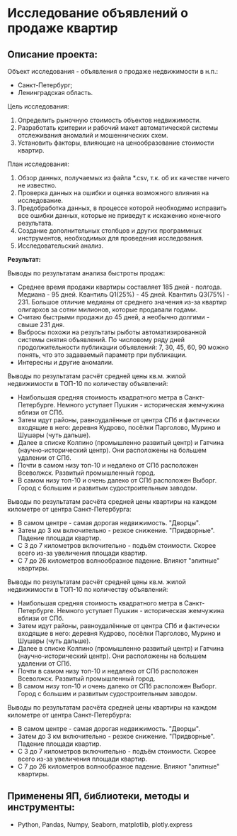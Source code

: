 # Исследование объявлений о продаже квартир

## Описание проекта:

Объект исследования - объявления о продаже недвижимости в н.п.:

- Санкт-Петербург;
- Ленинградская область.

Цель исследования:

1. Определить рыночную стоимость объектов недвижимости.
2. Разработать критерии и рабочий макет автоматической системы отслеживания аномалий и мошеннических схем.
3. Установить факторы, влияющие на ценообразование стоимости квартир.

План исследования:

1. Обзор данных, получаемых из файла *.csv, т.к. об их качестве ничего не известно.
2. Проверка данных на ошибки и оценка возможного влияния на исследование.
3. Предобработка данных, в процессе которой необходимо исправить все ошибки данных, которые не приведут к искажению конечного результата.
4. Создание дополнительных столбцов и других программных инструментов, необходимых для проведения исследования.
5. Исследовательский анализ.

**Результат:**

Выводы по результатам анализа быстроты продаж:

- Среднее время продажи квартиры составляет 185 дней - полгода. Медиана - 95 дней. Квантиль Q1(25%) - 45 дней. Квантиль Q3(75%) - 231. Большое отличие медианы от среднего значения из-за квартир олигархов за сотни милионов, которые продавали годами.
- Считаю быстрыми продажи до 45 дней, а необычно долгими - свыше 231 дня.
- Выбросы похожи на результаты рыботы автоматизированной системы снятия объявлений. По числовому ряду дней продолжительности публикации объявлений: 7, 30, 45, 60, 90 можно понять, что это задаваемый параметр при публикации.
- Интересны и другие аномалии.

Выводы по результатам расчёт средней цены кв.м. жилой недвижимости в ТОП-10 по количеству объявлений:

- Наибольшая средняя стоимость квадратного метра в Санкт-Петербурге. Немного уступает Пушкин - историческая жемчужина вблизи от СПб.
- Затем идут районы, равноудалённые от центра СПб и фактически входящие в него: деревня Кудрово, посёлки Парголово, Мурино и Шушары (чуть дальше).
- Далее в списке Колпино (промышленно развитый центр) и Гатчина (научно-исторический центр). Они расположены на большем удалении от СПб.
- Почти в самом низу топ-10 и недалеко от СПб расположен Всеволжск. Развитый промышленный город.
- В самом низу топ-10 и очень далеко от СПб расположен Выборг. Город с большим и развитым судостроительным заводом.

Выводы по результатам расчёта средней цены квартиры на каждом километре от центра Санкт-Петербурга:

- В самом центре - самая дорогая недвижимость. "Дворцы".
- Затем до 3 км включительно - резкое снижение. "Придворные". Падение площади квартир.
- С 3 до 7 километров включительно - подъём стоимости. Скорее всего из-за увеличения площади квартир.
- С 7 до 26 километров волнообразное падение. Влияют "элитные" квартиры.

Выводы по результатам расчёт средней цены кв.м. жилой недвижимости в ТОП-10 по количеству объявлений:

- Наибольшая средняя стоимость квадратного метра в Санкт-Петербурге. Немного уступает Пушкин - историческая жемчужина вблизи от СПб.
- Затем идут районы, равноудалённые от центра СПб и фактически входящие в него: деревня Кудрово, посёлки Парголово, Мурино и Шушары (чуть дальше).
- Далее в списке Колпино (промышленно развитый центр) и Гатчина (научно-исторический центр). Они расположены на большем удалении от СПб.
- Почти в самом низу топ-10 и недалеко от СПб расположен Всеволжск. Развитый промышленный город.
- В самом низу топ-10 и очень далеко от СПб расположен Выборг. Город с большим и развитым судостроительным заводом.

Выводы по результатам расчёта средней цены квартиры на каждом километре от центра Санкт-Петербурга:

- В самом центре - самая дорогая недвижимость. "Дворцы".
- Затем до 3 км включительно - резкое снижение. "Придворные". Падение площади квартир.
- С 3 до 7 километров включительно - подъём стоимости. Скорее всего из-за увеличения площади квартир.
- С 7 до 26 километров волнообразное падение. Влияют "элитные" квартиры.

## Применены ЯП, библиотеки, методы и инструменты:
- Python, Pandas, Numpy, Seaborn, matplotlib, plotly.express
